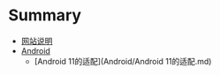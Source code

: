 # Summary

* [网站说明](README.md)
* [Android](Android/README.md)
	* [Android 11的适配](Android/Android 11的适配.md)

